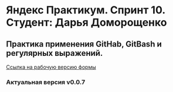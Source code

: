 # Яндекс Практикум. Спринт 10. Студент: Дарья Доморощенко
## Практика применения GitHab, GitBash и регулярных выражений.
[Cсылка на рабочую версию формы](https://daryadomoroshchenko.github.io/)
### Актуальная версия v0.0.7
